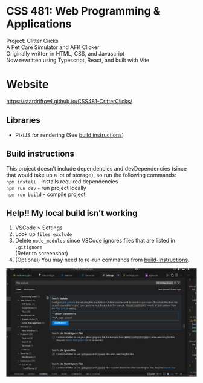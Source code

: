 # CSS 481: Web Programming & Applications
Project: Clitter Clicks\
A Pet Care Simulator and AFK Clicker\
Originally written in HTML, CSS, and Javascript \
Now rewritten using Typescript, React, and built with Vite

# Website
https://stardriftowl.github.io/CSS481-CritterClicks/

## Libraries
- PixiJS for rendering (See [build instructions](#build-instructions))

## Build instructions
This project doesn't include dependencies and devDependencies (since that would take up a lot of storage), so run the following commands: \
`npm install` - installs required dependencies \
`npm run dev` - run project locally \
`npm run build` - compile project

## Help!! My local build isn't working
1. VSCode > Settings
2. Look up `files exclude`
3. Delete `node_modules` since VSCode ignores files that are listed in `.gitignore` \
(Refer to screenshot)
4. (Optional) You may need to re-run commands from [build-instructions](#build-instructions).

<img src=VSCode_fileExclude.png width=800>
